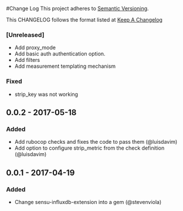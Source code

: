 #Change Log
This project adheres to [Semantic Versioning](http://semver.org/).

This CHANGELOG follows the format listed at [Keep A Changelog](http://keepachangelog.com/)

### [Unreleased]
- Add proxy_mode
- Add basic auth authentication option.
- Add filters
- Add measurement templating mechanism

### Fixed
- strip_key was not working

## 0.0.2 - 2017-05-18
### Added
- Add rubocop checks and fixes the code to pass them (@luisdavim)
- Add option to configure strip_metric from the check definition (@luisdavim)

## 0.0.1 - 2017-04-19
### Added
- Change sensu-influxdb-extension into a gem (@stevenviola)
